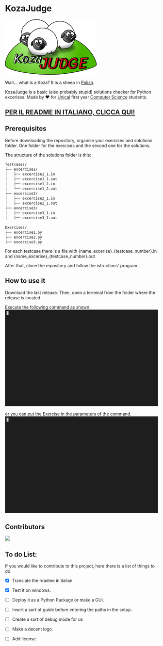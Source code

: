 # KozaJudge

<!--- ![Logo](/multimedia/LOGO.png) --->
<img src="multimedia/LOGO.png" width=60% >

Wait... what is a Koza? It is a sheep in [Polish](https://en.wiktionary.org/wiki/koza#Polish).

KozaJudge is a basic (also probably stupid) solutions checker for Python excerises. Made by :heart: for [Unical](https://www.unical.it) first year [Computer Science](https://informatica.unical.it/) students. 

## [PER IL README IN ITALIANO, CLICCA QUI!](/README_it-IT.md)

## Prerequisites

Before downloading the repository, organise your exercises and solutions folder. 
One folder for the exercises and the second one for the solutions.

The structure of the solutions folder is this:
```
Testcases/
├── excercise1/
│   ├── excercise1_1.in
│   ├── excercise1_1.out
│   ├── excercise1_2.in
│   └── excercise1_2.out
├── excercise2/
│   ├── excercise2_1.in
│   ├── excercise2_1.out
├── excercise3/
│   ├── excercise3_1.in
│   ├── excercise3_1.out

Exercises/
├── excercise1.py
├── excercise2.py
├── excercise3.py
```
For each testcase there is a file with {name_excerise}\_{testcase_number}.in and {name_excerise}_{testcase_number}.out

After that, clone the repository and follow the istructions' program.


## How to use it

Download the last release. Then, open a terminal from the folder where the release is located. 

Execute the following command as shown: 
<img src="multimedia/gifs/k2.gif">


or you can put the Exercise in the parameters of the command.
<img src="multimedia/gifs/k1.gif">

## Contributors
<a href="https://github.com/gabrielegrillo/KozaJudge/graphs/contributors">
  <img src="https://contrib.rocks/image?repo=gabrielegrillo/KozaJudge" height="50"/>
</a>

## To do List: 

If you would like to contribute to this project, here there is a list of things to do.

- [X] Translate the readme in italian.

- [X] Test it on windows.
      
- [ ] Deploy it as a Python Package or make a GUI.

- [ ] Insert a sort of guide before entering the paths in the setup. 

- [ ] Create a sort of debug mode for us

- [ ] Make a decent logo.

- [ ] Add license

